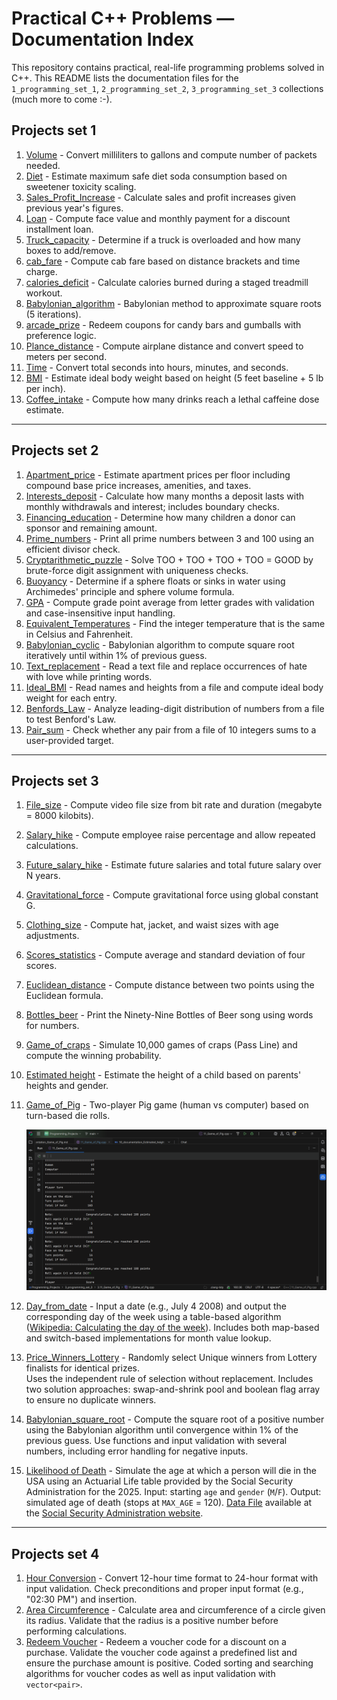 # Practical C++ Problems — Documentation Index

This repository contains practical, real-life programming problems solved in C++.
This README lists the documentation files for the `1_programming_set_1`, `2_programming_set_2`,
`3_programming_set_3` collections (much more to come :-).

## Projects set 1

1. [Volume](1_programming_set_1/01_Volume) \- Convert milliliters to gallons and compute number of packets needed.
2. [Diet](1_programming_set_1/02_Diet) \- Estimate maximum safe diet soda consumption based on sweetener toxicity scaling.
3. [Sales_Profit_Increase](1_programming_set_1/03_Sales_Profit_Increase) \- Calculate sales and profit increases given previous year's figures.
4. [Loan](1_programming_set_1/04_Loan) \- Compute face value and monthly payment for a discount installment loan.
5. [Truck_capacity](1_programming_set_1/05_Truck_capacity) \- Determine if a truck is overloaded and how many boxes to add/remove.
6. [cab_fare](1_programming_set_1/06_cab_fare) \- Compute cab fare based on distance brackets and time charge.
7. [calories_deficit](1_programming_set_1/07_calories_deficit) \- Calculate calories burned during a staged treadmill workout.
8. [Babylonian_algorithm](1_programming_set_1/08_Babylonian_algorithm) \- Babylonian method to approximate square roots (5 iterations).
9. [arcade_prize](1_programming_set_1/09_arcade_prize) \- Redeem coupons for candy bars and gumballs with preference logic.
10. [Plance_distance](1_programming_set_1/10_Plance_distance) \- Compute airplane distance and convert speed to meters per second.
11. [Time](1_programming_set_1/11_Time) \- Convert total seconds into hours, minutes, and seconds.
12. [BMI](1_programming_set_1/12_BMI) \- Estimate ideal body weight based on height (5 feet baseline + 5 lb per inch).
13. [Coffee_intake](1_programming_set_1/13_Coffee_intake) \- Compute how many drinks reach a lethal caffeine dose estimate.

---

## Projects set 2

1. [Apartment_price](2_programming_set_2/2.01_Apartment_price) \- Estimate apartment prices per floor including compound base price increases, amenities, and taxes.
2. [Interests_deposit](2_programming_set_2/2.02_Interests_deposit) \- Calculate how many months a deposit lasts with monthly withdrawals and interest; includes boundary checks.
3. [Financing_education](2_programming_set_2/2.03_Financing_education) \- Determine how many children a donor can sponsor and remaining amount.
4. [Prime_numbers](2_programming_set_2/2.04_Prime_numbers) \- Print all prime numbers between 3 and 100 using an efficient divisor check.
5. [Cryptarithmetic_puzzle](2_programming_set_2/2.05_Cryptarithmetic_puzzle) \- Solve TOO + TOO + TOO + TOO = GOOD by brute-force digit assignment with uniqueness checks.
6. [Buoyancy](2_programming_set_2/2.06_Buoyancy) \- Determine if a sphere floats or sinks in water using Archimedes' principle and sphere volume formula.
7. [GPA](2_programming_set_2/2.07_GPA) \- Compute grade point average from letter grades with validation and case-insensitive input handling.
8. [Equivalent_Temperatures](2_programming_set_2/2.08_Equivalent_Temperatures) \- Find the integer temperature that is the same in Celsius and Fahrenheit.
9. [Babylonian_cyclic](2_programming_set_2/2.09_Babylonian_cyclic) \- Babylonian algorithm to compute square root iteratively until within 1% of previous guess.
10. [Text_replacement](2_programming_set_2/2.10_Text_replacement) \- Read a text file and replace occurrences of hate with love while printing words.
11. [Ideal_BMI](2_programming_set_2/2.11_Ideal_BMI) \- Read names and heights from a file and compute ideal body weight for each entry.
12. [Benfords_Law](2_programming_set_2/2.12_Benfords_Law) \- Analyze leading-digit distribution of numbers from a file to test Benford's Law.
13. [Pair_sum](2_programming_set_2/2.13_Pair_sum) \- Check whether any pair from a file of 10 integers sums to a user-provided target.

---

## Projects set 3

1. [File_size](3_programming_set_3/3.01_File_size) \- Compute video file size from bit rate and duration (megabyte = 8000 kilobits).
2. [Salary_hike](3_programming_set_3/3.02_Salary_hike) \- Compute employee raise percentage and allow repeated calculations.
3. [Future_salary_hike](3_programming_set_3/3.03_Future_salary_hike) \- Estimate future salaries and total future salary over N years.
4. [Gravitational_force](3_programming_set_3/3.04_Gravitational_force) \- Compute gravitational force using global constant G.
5. [Clothing_size](3_programming_set_3/3.05_Clothing_size) \- Compute hat, jacket, and waist sizes with age adjustments.
6. [Scores_statistics](3_programming_set_3/3.06_Scores_statistics) \- Compute average and standard deviation of four scores.
7. [Euclidean_distance](3_programming_set_3/3.07_Euclidean_distance) \- Compute distance between two points using the Euclidean formula.
8. [Bottles_beer](3_programming_set_3/3.08_Bottles_beer) \- Print the Ninety-Nine Bottles of Beer song using words for numbers.
9. [Game_of_craps](3_programming_set_3/3.09_Game_of_craps) \- Simulate 10,000 games of craps (Pass Line) and compute the winning probability.
10. [Estimated height](3_programming_set_3/3.10_Estimated_height) \- Estimate the height of a child based on parents' heights and gender.
11. [Game_of_Pig](3_programming_set_3/3.11_Game_of_Pig) \- Two-player Pig game (human vs computer) based on turn-based die rolls.

    ![Game of Pig](3_programming_set_3/3.11_Game_of_Pig/GameOfPig.PNG)

12. [Day_from_date](3_programming_set_3/3.12_Day_from_date) \- Input a date (e\.g\., July 4 2008) 
    and output the corresponding day of the week using a table\-based algorithm 
    \([Wikipedia: Calculating the day of the week](http://en.wikipedia.org/wiki/Calculating_the_day_of_the_week)\)\. 
    Includes both map\-based and switch\-based implementations for month value lookup\.
13. [Price_Winners_Lottery](3_programming_set_3/3.13_Price_Winners_Lottery) 
    \- Randomly select Unique winners from Lottery finalists for identical prizes.  
    Uses the independent rule of selection without replacement.
    Includes two solution approaches: swap-and-shrink pool and boolean flag array to ensure no duplicate winners.
14. [Babylonian_square_root](3_programming_set_3/3.14_Babylonian_square_root) 
    \- Compute the square root of a positive number using the Babylonian algorithm until convergence within 
    1% of the previous guess. Use functions and input validation with several numbers, including error handling 
    for negative inputs.
15. [Likelihood of Death](3_programming_set_3/3.15_Likelihood_death) 
    \- Simulate the age at which a person will die in the USA using an Actuarial Life table provided by 
    the Social Security Administration for the 2025. 
    Input: starting `age` and `gender` (`M`/`F`). Output: simulated age of death (stops at `MAX_AGE` = 120). 
    [Data File](3_programming_set_3/3.15_Likelihood_death/likelihood_death_2025.txt) available at
    the [Social Security Administration website](https://www.ssa.gov/OACT/STATS/table4c6.html).

---

## Projects set 4

1. [Hour Conversion](4_programming_set_4/4.01_Hour_Conversion) 
   \- Convert 12-hour time format to 24-hour format with input validation.
   Check preconditions and proper input format (e.g., "02:30 PM") and insertion.
2. [Area Circumference](4_programming_set_4/4.02_Area_Circumference) 
   \- Calculate area and circumference of a circle given its radius.
   Validate that the radius is a positive number before performing calculations.
3. [Redeem Voucher](4_programming_set_4/4.03_Redeem_Voucher) 
   \- Redeem a voucher code for a discount on a purchase.
   Validate the voucher code against a predefined list and ensure the purchase amount is positive.
   Coded sorting and searching algorithms for voucher codes as well as input validation with `vector<pair>`.
